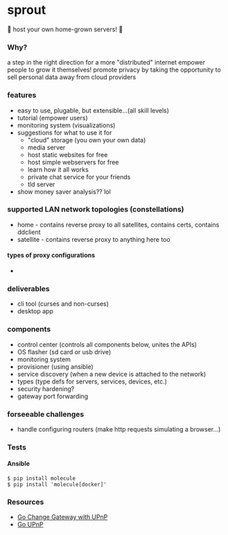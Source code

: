 # sprout
:seedling: host your own home-grown servers! :seedling:

### Why?
a step in the right direction for a more "distributed" internet
empower people to grow it themselves!
promote privacy by taking the opportunity to sell personal data away from cloud providers

### features
* easy to use, plugable,  but extensible...(all skill levels)
* tutorial (empower users)
* monitoring system (visualizations)
* suggestions for what to use it for
  * "cloud" storage (you own your own data)
  * media server
  * host static websites for free
  * host simple webservers for free
  * learn how it all works
  * private chat service for your friends
  * tld server
* show money saver analysis?? lol

### supported LAN network topologies (constellations)
* home - contains reverse proxy to all satellites, contains certs, contains ddclient
* satellite - contains reverse proxy to anything here too
#### types of proxy configurations
*

### deliverables
* cli tool (curses and non-curses)
* desktop app

### components
* control center (controls all components below, unites the APIs)
* OS flasher (sd card or usb drive)
* monitoring system
* provisioner (using ansible)
* service discovery (when a new device is attached to the network)
* types (type defs for servers, services, devices, etc.)
* security hardening?
* gateway port forwarding

### forseeable challenges
* handle configuring routers (make http requests simulating a browser...)

### Tests
#### Ansible
``` shell
$ pip install molecule
$ pip install 'molecule[docker]'
```

### Resources
* [Go Change Gateway with UPnP](https://github.com/NebulousLabs/go-upnp)
* [Go UPnP](https://github.com/huin/goupnp)
